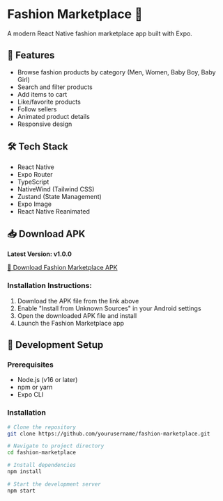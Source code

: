 # Fashion Marketplace 👗

A modern React Native fashion marketplace app built with Expo.

## 📱 Features
- Browse fashion products by category (Men, Women, Baby Boy, Baby Girl)
- Search and filter products
- Add items to cart
- Like/favorite products
- Follow sellers
- Animated product details
- Responsive design

## 🛠️ Tech Stack
- React Native
- Expo Router
- TypeScript
- NativeWind (Tailwind CSS)
- Zustand (State Management)
- Expo Image
- React Native Reanimated

## 📥 Download APK
**Latest Version: v1.0.0**

[📱 Download Fashion Marketplace APK](https://github.com/B-P-O/fashion-marketplace/releases/latest/download/fashion-marketplace.apk)

### Installation Instructions:
1. Download the APK file from the link above
2. Enable "Install from Unknown Sources" in your Android settings
3. Open the downloaded APK file and install
4. Launch the Fashion Marketplace app

## 🔧 Development Setup

### Prerequisites
- Node.js (v16 or later)
- npm or yarn
- Expo CLI

### Installation
```bash
# Clone the repository
git clone https://github.com/yourusername/fashion-marketplace.git

# Navigate to project directory
cd fashion-marketplace

# Install dependencies
npm install

# Start the development server
npm start

